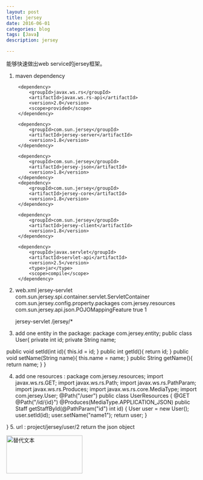 ```yaml
---
layout: post
title: jersey
date: 2016-06-01
categories: blog
tags: [Java]
description: jersey

---
```



能够快速做出web service的jersey框架。

1. maven dependency 
	<!-- jersey -->
		<dependency>
			<groupId>javax.ws.rs</groupId>
			<artifactId>javax.ws.rs-api</artifactId>
			<version>2.0</version>
			<scope>provided</scope>
		</dependency>

		<dependency>
			<groupId>com.sun.jersey</groupId>
			<artifactId>jersey-server</artifactId>
			<version>1.8</version>
		</dependency>

		<dependency>
			<groupId>com.sun.jersey</groupId>
			<artifactId>jersey-json</artifactId>
			<version>1.8</version>
		</dependency>
		<dependency>
			<groupId>com.sun.jersey</groupId>
			<artifactId>jersey-core</artifactId>
			<version>1.8</version>
		</dependency>
	<!-- jersey client -->
		<dependency>
			<groupId>com.sun.jersey</groupId>
			<artifactId>jersey-client</artifactId>
			<version>1.8</version>
		</dependency>
	<!-- servlet -->
		<dependency>
			<groupId>javax.servlet</groupId>
			<artifactId>servlet-api</artifactId>
			<version>2.5</version>
			<type>jar</type>
			<scope>compile</scope>
		</dependency>
2. web.xml
	<servlet>
		<servlet-name>jersey-servlet</servlet-name>
		<servlet-class>com.sun.jersey.spi.container.servlet.ServletContainer</servlet-class>
		<init-param>
			<param-name>com.sun.jersey.config.property.packages</param-name>
			<param-value>com.jersey.resources</param-value>
		</init-param>
		<init-param>
			<param-name>com.sun.jersey.api.json.POJOMappingFeature</param-name>
			<param-value>true</param-value>
		</init-param>
		<load-on-startup>1</load-on-startup>
	</servlet>

	<servlet-mapping>
		<servlet-name>jersey-servlet</servlet-name>
		<url-pattern>/jersey/*</url-pattern>
	</servlet-mapping>
3. add one entity in the package:
package com.jersey.entity;
public class User{
	private int id;
	private String name;
	
public void setId(int id){
		this.id = id;
	}
public int getId(){
		return id;
	}
public void setName(String name){
		this.name = name;
	}
public String getName(){
		return name;
	}
}


4. add one resources :
package com.jersey.resources;
import javax.ws.rs.GET;
import javax.ws.rs.Path;
import javax.ws.rs.PathParam;
import javax.ws.rs.Produces;
import javax.ws.rs.core.MediaType;
import com.jersey.User;
@Path("/user")
public class UserResources {
	@GET
	@Path("/id/{id}")
	@Produces(MediaType.APPLICATION_JSON)
	public Staff getStaffById(@PathParam("id") int id) {
		User user = new User();
		user.setId(id);
		user.setName("name1");
		return user;
	}

}
5. url : project/jersey/user/2
return the json object



<img src="/assets/image/test.png" alt="替代文本" title="标题文本" width="200" height = "100" />

